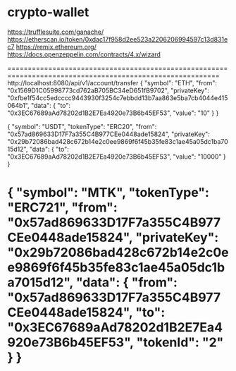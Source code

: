 # crypto-wallet

https://trufflesuite.com/ganache/
https://etherscan.io/token/0xdac17f958d2ee523a2206206994597c13d831ec7
https://remix.ethereum.org/
https://docs.openzeppelin.com/contracts/4.x/wizard



==========================================================================================================
http://localhost:8080/api/v1/account/transfer
{
    "symbol": "ETH",
    "from": "0x1569D1C05998773cd762aB705BC34eD651fB9702",
    "privateKey": "0xfbe1f54cc5edcccc9443930f3254c7ebbdd13b7aa863e5ba7cb4044e415064b1",
    "data": {
        "to": "0x3EC67689aAd78202d1B2E7Ea4920e73B6b45EF53",
        "value": "10"
    }
}

{
    "symbol": "USDT",
    "tokenType": "ERC20",
    "from": "0x57ad869633D17F7a355C4B977CEe0448ade15824",
    "privateKey": "0x29b72086bad428c672b14e2c0ee9869f6f45b35fe83c1ae45a05dc1ba7015d12",
    "data": {
        "to": "0x3EC67689aAd78202d1B2E7Ea4920e73B6b45EF53",
        "value": "10000"
    }
}

{
    "symbol": "MTK",
    "tokenType": "ERC721",
    "from": "0x57ad869633D17F7a355C4B977CEe0448ade15824",
    "privateKey": "0x29b72086bad428c672b14e2c0ee9869f6f45b35fe83c1ae45a05dc1ba7015d12",
    "data": {
        "from": "0x57ad869633D17F7a355C4B977CEe0448ade15824",
        "to": "0x3EC67689aAd78202d1B2E7Ea4920e73B6b45EF53",
        "tokenId": "2"
    }
}
==========================================================================================================

